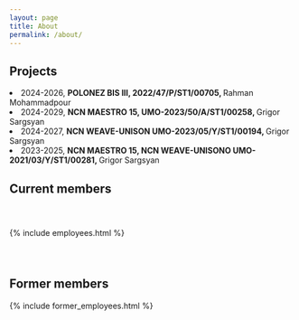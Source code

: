 ```yaml
---
layout: page
title: About
permalink: /about/
---
```


<h2>Projects</h2>
 <li>2024-2026, <strong>POLONEZ BIS III, 2022/47/P/ST1/00705, </strong>Rahman Mohammadpour</li>

 <li>2024-2029, <strong>NCN MAESTRO 15, UMO-2023/50/A/ST1/00258, </strong>Grigor Sargsyan</li>
 <li>2024-2027, <strong>NCN WEAVE-UNISON UMO-2023/05/Y/ST1/00194, </strong>Grigor Sargsyan</li>
  <li>2023-2025, <strong>NCN MAESTRO 15, NCN WEAVE-UNISONO UMO-2021/03/Y/ST1/00281, </strong>Grigor Sargsyan</li>


<h2>Current members</h2>
<div style="height: 40px;"></div>
{% include employees.html %} 
<div style="height: 40px;"></div>
<h2>Former members</h2>
{% include former_employees.html %}



